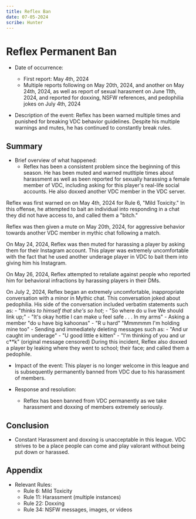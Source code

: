 ```yaml
---
title: Reflex Ban
date: 07-05-2024
scribe: Hunter
--- 
```

# Reflex Permanent Ban

- Date  of occurrence: 
    - First report: May 4th, 2024 
    - Multiple reports following on May 20th, 2024, and another on May 24th, 2024, as well as report of sexual harasment on June 11th, 2024, and reported for doxxing, NSFW references, and pedophilia jokes on July 4th, 2024

- Description of the event: Reflex has been warned multiple times and punished for breaking VDC behavior guidelines. Despite his multiple warnings and mutes, he has continued to constantly break rules. 

## Summary

- Brief overview of what happened: 
    - Reflex has been a consistent problem since the beginning of this season. He has been muted and warned mutltiple times about harassment as well as been reported for sexually harassing a female member of VDC, including asking for this player's real-life social accounts. He also doxxed another VDC member in the VDC server. 

Reflex was first warned on on May 4th, 2024 for Rule 6, "Mild Toxicity." In this offense, he attempted to bait an individual into responding in a chat they did not have access to, and called them a "bitch."

Reflex was then given a mute on May 20th, 2024, for aggressive behavior towards another VDC member in mythic chat following a match. 

On May 24, 2024, Reflex was then muted for harassing a player by asking them for their Instagram account. This player was extremely uncomfortable with the fact that he used another underage player in VDC to bait them into giving him his Instagram. 

On May 26, 2024, Reflex attempted to retaliate against people who reported him for behavioral infractions by harassing players in their DMs. 

On July 2, 2024, Reflex began an extremely uncomfortable, inappropriate conversation with a minor in Mythic chat. This conversation joked about pedophilia. His side of the conversation included verbatim statements such as: 
    - "*thinks to himself that she's so hot*; 
    - "So where do u live We should link up;" 
    - "It's okay hottie I can make u feel safe . . . In my arms"
    - Asking a member "do u have big kahoonas"
    - "R u hard" "Mmmmmm I'm holding mine too"
    - Sending and immediately deleting messages such as:
        - "And ur caught im underage"
        - "U good little e kitten"
        - "I'm thinking of you and ur c**k" (original message censored)
During this incident, Reflex also doxxed a player by leaking where they went to school; their face; and called them a pedophile. 

- Impact of the event: This player is no longer welcome in this league and is subsequently permanently banned from VDC due to his harassment of members. 

- Response and resolution:
    - Reflex has been banned from VDC permanently as we take harassment and doxxing of members extremely seriously. 
    
 ## Conclusion

- Constant Harassment and doxxing is unacceptable in this league. VDC strives to be a place people can come and play valorant without being put down or harassed. 

## Appendix

- Relevant Rules:
    - Rule 6: Mild Toxicity 
    - Rule 11: Harassment (multiple instances)
    - Rule 22: Doxxing 
    - Rule 34: NSFW messages, images, or videos
